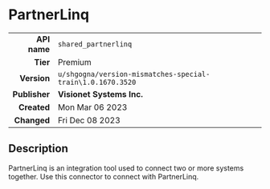 # PartnerLinq
| | |
|-:|-|
|**API name**|`shared_partnerlinq`|
|**Tier**|Premium|
|**Version**|`u/shgogna/version-mismatches-special-train\1.0.1670.3520`|
|**Publisher**|**Visionet Systems Inc.**|
|**Created**|Mon Mar 06 2023|
|**Changed**|Fri Dec 08 2023|

## Description
PartnerLinq is an integration tool used to connect two or more systems together. Use this connector to connect with PartnerLinq.
